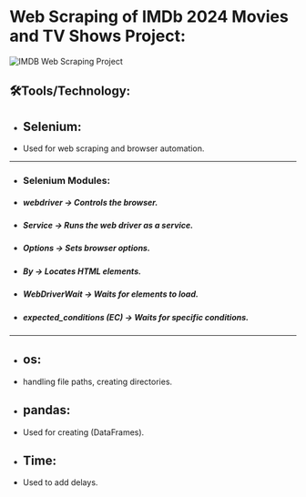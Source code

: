 # Web Scraping of IMDb 2024 Movies and TV Shows Project:



![IMDB Web Scraping Project](https://upload.wikimedia.org/wikipedia/commons/6/69/IMDB_Logo_2016.svg)



## 🛠️Tools/Technology:

- ## **Selenium:**
 - Used for web scraping and browser automation.

---------------------------------------------------------------------------------------------------------------------------------------------------
 - ### Selenium Modules:

 - ##### ***webdriver*** → Controls the browser.

 - ##### ***Service*** → Runs the web driver as a service.

 - ##### ***Options*** → Sets browser options.

 - ##### ***By*** → Locates HTML elements.

 - ##### ***WebDriverWait*** → Waits for elements to load.

 - ##### ***expected_conditions*** (EC) → Waits for specific conditions.
-------------------------------------------------------------------------------------------------------------------------------------------------

 - ## **os:**
 - handling file paths, creating directories.

 - ## **pandas:**
 - Used for creating (DataFrames).

 - ## **Time:**
 - Used to add delays.




